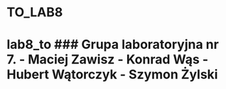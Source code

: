 # TO_LAB8
# lab8_to ### Grupa laboratoryjna nr 7.  - **Maciej Zawisz**  - **Konrad Wąs** - **Hubert Wątorczyk** - **Szymon Żylski**

